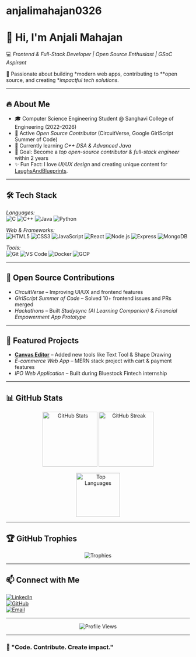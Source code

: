 # anjalimahajan0326 
# 👋 Hi, I'm Anjali Mahajan  

💻 *Frontend & Full-Stack Developer | Open Source Enthusiast | GSoC Aspirant*  

🚀 Passionate about building *modern web apps, contributing to **open source, and creating **impactful tech solutions*.  

---

## 🔥 About Me  
- 🎓 Computer Science Engineering Student @ Sanghavi College of Engineering (2022–2026)  
- 🌟 Active *Open Source Contributor* (CircuitVerse, Google GirlScript Summer of Code)  
- 🌱 Currently learning *C++ DSA & Advanced Java*  
- 🎯 Goal: Become a *top open-source contributor & full-stack engineer* within 2 years  
- ✨ Fun Fact: I love *UI/UX design* and creating unique content for [LaughsAndBlueprints](#).  

---

## 🛠 Tech Stack  
*Languages:*  
![C](https://img.shields.io/badge/C-A8B9CC?style=flat&logo=c&logoColor=white)
![C++](https://img.shields.io/badge/C++-00599C?style=flat&logo=c%2B%2B&logoColor=white)
![Java](https://img.shields.io/badge/Java-ED8B00?style=flat&logo=java&logoColor=white)
![Python](https://img.shields.io/badge/Python-3776AB?style=flat&logo=python&logoColor=white)  

*Web & Frameworks:*  
![HTML5](https://img.shields.io/badge/HTML5-E34F26?style=flat&logo=html5&logoColor=white)
![CSS3](https://img.shields.io/badge/CSS3-1572B6?style=flat&logo=css3&logoColor=white)
![JavaScript](https://img.shields.io/badge/JavaScript-F7DF1E?style=flat&logo=javascript&logoColor=black)
![React](https://img.shields.io/badge/React-20232A?style=flat&logo=react&logoColor=61DAFB)
![Node.js](https://img.shields.io/badge/Node.js-43853D?style=flat&logo=node-dot-js&logoColor=white)
![Express](https://img.shields.io/badge/Express.js-404D59?style=flat&logo=express&logoColor=white)
![MongoDB](https://img.shields.io/badge/MongoDB-4EA94B?style=flat&logo=mongodb&logoColor=white)  

*Tools:*  
![Git](https://img.shields.io/badge/Git-F05032?style=flat&logo=git&logoColor=white)
![VS Code](https://img.shields.io/badge/VS%20Code-007ACC?style=flat&logo=visual-studio-code&logoColor=white)
![Docker](https://img.shields.io/badge/Docker-2496ED?style=flat&logo=docker&logoColor=white)
![GCP](https://img.shields.io/badge/Google_Cloud-4285F4?style=flat&logo=google-cloud&logoColor=white)  

---

## 📌 Open Source Contributions  
- *CircuitVerse* – Improving UI/UX and frontend features  
- *GirlScript Summer of Code* – Solved 10+ frontend issues and PRs merged  
- *Hackathons* – Built *Studysync (AI Learning Companion)* & *Financial Empowerment App Prototype*  

---

## 🚀 Featured Projects  
- **[Canvas Editor](https://github.com/vishanurag/Canvas-Editor)** – Added new tools like Text Tool & Shape Drawing  
- *E-commerce Web App* – MERN stack project with cart & payment features  
- *IPO Web Application* – Built during Bluestock Fintech internship  

---

## 📊 GitHub Stats  
<p align="center">
  <img src="https://github-readme-stats.vercel.app/api?username=anjalimahajan2603&show_icons=true&theme=radical" alt="GitHub Stats" height="150"/>
  <img src="https://github-readme-streak-stats.herokuapp.com/?user=anjalimahajan2603&theme=radical" alt="GitHub Streak" height="150"/>
</p>

<p align="center">
  <img src="https://github-readme-stats.vercel.app/api/top-langs/?username=anjalimahajan2603&layout=compact&theme=radical" alt="Top Languages" height="120"/>
</p>

---

## 🏆 GitHub Trophies  
<p align="center">
  <img src="https://github-profile-trophy.vercel.app/?username=anjalimahajan2603&theme=radical&no-frame=true&row=1&column=6" alt="Trophies" />
</p>

---

## 📫 Connect with Me  
[![LinkedIn](https://img.shields.io/badge/LinkedIn-0077B5?style=flat&logo=linkedin&logoColor=white)](https://www.linkedin.com/in/anjali-mahajan-b3a028268)  
[![GitHub](https://img.shields.io/badge/GitHub-100000?style=flat&logo=github&logoColor=white)](https://github.com/anjalimahajan2603)  
[![Email](https://img.shields.io/badge/Email-D14836?style=flat&logo=gmail&logoColor=white)](mailto:anjalimahajanxyz@gmail.com)  

---

<p align="center">
  <img src="https://komarev.com/ghpvc/?username=anjalimahajan2603&label=Profile%20Views&color=ff69b4&style=flat" alt="Profile Views" />
</p>

---

### 🌟 "Code. Contribute. Create impact."
